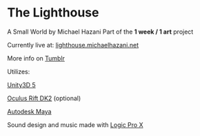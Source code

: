 # The Lighthouse
A Small World by Michael Hazani
Part of the **1 week / 1 art** project


Currently live at: [lighthouse.michaelhazani.net](http://lighthouse.michaelhazani.net)

More info on [Tumblr](http://tmblr.co/ZYNAZs1qoqykI)


Utilizes:

[Unity3D 5](http://unity3d.com/)

[Oculus Rift DK2](https://www.oculus.com/en-us/) (optional)

[Autodesk Maya](http://www.autodesk.com/products/maya/overview)

Sound design and music made with [Logic Pro X](http://www.apple.com/logic-pro/)
